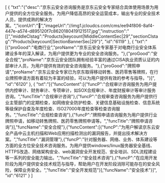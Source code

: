 [
	{
		"txt":"{\"desc\":\"京东云安全咨询服务是京东云安全专家结合具体使用场景为用户提供的全方位安全服务。为用户降低高昂的安全运营成本，输出专业的安全技术人员，提供成熟的解决方案。\",\"iconUrl\":\"\",\"imageUrl\":\"//img1.jcloudcs.com/cms/ee94f806-8af4-447e-a574-d895120f7c8620180419121517.jpg\",\"instruction\":\"[]\",\"middleClstag\":\"Products|keycount|MiddleContentSec|29\",\"sectionClstag\":\"Products|keycount|SectionBannerSec|29\"}",
		"id":"6119"
	},
	{
		"txt":"[{\"proGood\":\"电商行业\",\"proName\":\"京东云安全专家基于对电商行业安全体系建设多年的深入解读，为用户提供更为专业的安全咨询服务。\"},{\"proGood\":\"安全合规\",\"proName\":\"京东云安全团队拥有经验丰富的通过CISA执业资质认证的内部审计人员，为用户提供有效的安全咨询服务。\"},{\"proGood\":\"牌照申请\",\"proName\":\"京东云安全专家已为京东取得移动转售、医药零售等牌照，在行业牌照申请方面有着较为丰富的经验，可以为用户提供有效的参考与指导。\"}]",
		"id":"6120"
	},
	{
		"txt":"[{\"funcContent\":[{\"funcP\":\"合规审计咨询服务为用户提供内控审计、财务审计、专项审计，如SOX合规审计、年度财报审计等审计服务咨询。\",\"funcTitle\":\"合规审计咨询\"},{\"funcP\":\"合规审查咨询服务为用户提供行业主管部门的定期检查，如网络安全防护检查、关键信息基础设施检查、信息系统等级保护自查及年度检查、ISO27000年度检查等检查咨询服务。\",\"funcTitle\":\"合规检查咨询\"},{\"funcP\":\"牌照申请咨询服务为用户提供行业牌照申请，如移动转售牌照、医药零售牌照申请等。\",\"funcTitle\":\"牌照申请咨询\"}],\"funcName\":\"安全合规\"},{\"funcContent\":[{\"funcP\":\"为用户解读京东云安全产品中云主机扫描和Web应用扫描检测出的漏洞报告，并提出技术解决方案。\",\"funcTitle\":\"漏洞管理\"},{\"funcP\":\"针对服务器、网络、业务、体系建设等方面的全方位安全技术咨询服务。为用户提供windows/linux服务器安全基线、HTTPS改造、网络架构安全、web漏洞安全开发规范、安全培训、SDL流程建设等一系列的安全能力输出。\",\"funcTitle\":\"安全技术咨询\"},{\"funcP\":\"在应用开发阶段为用户提供安全技术规范与指导，帮助用户在开发阶段消除可能存在的安全风险，保障业务安全。\",\"funcTitle\":\"安全开发规范\"}],\"funcName\":\"安全技术\"}]",
		"id":"6121"
	}
]